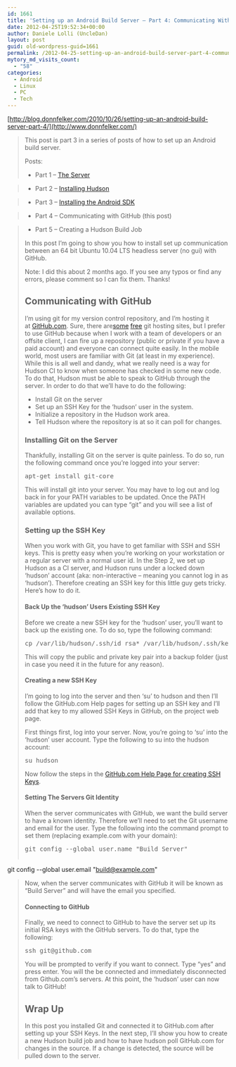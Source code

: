 ```yaml
---
id: 1661
title: 'Setting up an Android Build Server – Part 4: Communicating With Github « Donn Felker'
date: 2012-04-25T19:52:34+00:00
author: Daniele Lolli (UncleDan)
layout: post
guid: old-wordpress-guid=1661
permalink: /2012-04-25-setting-up-an-android-build-server-part-4-communicating-with-github-donn-felker.html
mytory_md_visits_count:
  - "58"
categories:
  - Android
  - Linux
  - PC
  - Tech
---
```

[http://blog.donnfelker.com/2010/10/26/setting-up-an-android-build-server-part-4/](http://www.donnfelker.com/)

> This post is part 3 in a series of posts of how to set up an Android build server.
> 
> Posts:
> 
> * Part 1 – [The Server](http://www.donnfelker.com/)
  
> * Part 2 – [Installing Hudson](http://www.donnfelker.com/)
  
> * Part 3 – [Installing the Android SDK](http://www.donnfelker.com/)
  
> * Part 4 – Communicating with GitHub (this post)
  
> * Part 5 – Creating a Hudson Build Job
> 
> In this post I’m going to show you how to install set up communication between an 64 bit Ubuntu 10.04 LTS headless server (no gui) with GitHub.
> 
> Note: I did this about 2 months ago. If you see any typos or find any errors, please comment so I can fix them. Thanks!
> 
> ## Communicating with GitHub
> 
> I’m using git for my version control repository, and I’m hosting it at <a href="https://www.github.com/" target="_blank">GitHub.com</a>. Sure, there are<a href="http://www.projectlocker.com/" target="_blank">some</a> <a href="http://www.unfuddle.com/" target="_blank">free</a> git hosting sites, but I prefer to use GitHub because when I work with a team of developers or an offsite client, I can fire up a repository (public or private if you have a paid account) and everyone can connect quite easily. In the mobile world, most users are familiar with Git (at least in my experience).  While this is all well and dandy, what we really need is a way for Hudson CI to know when someone has checked in some new code. To do that, Hudson must be able to speak to GitHub through the server. In order to do that we’ll have to do the following:
> 
>   * Install Git on the server
>   * Set up an SSH Key for the ‘hudson’ user in the system.
>   * Initialize a repository in the Hudson work area.
>   * Tell Hudson where the repository is at so it can poll for changes.
> 
> ### Installing Git on the Server
> 
> Thankfully, installing Git on the server is quite painless. To do so, run the following command once you’re logged into your server:
> 
> <pre title="">apt-get install git-core</pre>
> 
> This will install git into your server. You may have to log out and log back in for your PATH variables to be updated. Once the PATH variables are updated you can type “git” and you will see a list of available options.
> 
> ### Setting up the SSH Key
> 
> When you work with Git, you have to get familiar with SSH and SSH keys. This is pretty easy when you’re working on your workstation or a regular server with a normal user id. In the Step 2, we set up Hudson as a CI server, and Hudson runs under a locked down ‘hudson’ account (aka: non-interactive – meaning you cannot log in as ‘hudson’). Therefore creating an SSH key for this little guy gets tricky. Here’s how to do it.
> 
> #### Back Up the ‘hudson’ Users Existing SSH Key
> 
> Before we create a new SSH key for the ‘hudson’ user, you’ll want to back up the existing one. To do so, type the following command:
> 
> <pre title="">cp /var/lib/hudson/.ssh/id_rsa* /var/lib/hudson/.ssh/key_backup/</pre>
> 
> This will copy the public and private key pair into a backup folder (just in case you need it in the future for any reason).
> 
> #### Creating a new SSH Key
> 
> I’m going to log into the server and then ‘su’ to hudson and then I’ll follow the GitHub.com Help pages for setting up an SSH key and I’ll add that key to my allowed SSH Keys in GitHub, on the project web page.
> 
> First things first, log into your server. Now, you’re going to ‘su’ into the ‘hudson’ user account. Type the following to su into the hudson account:
> 
> <pre title="">su hudson</pre>
> 
> Now follow the steps in the [GitHub.com Help Page for creating SSH Keys](http://help.github.com/linux-key-setup/).
> 
> #### Setting The Servers Git Identity
> 
> When the server communicates with GitHub, we want the build server to have a known identity. Therefore we’ll need to set the Git username and email for the user. Type the following into the command prompt to set them (replacing example.com with your domain):
> 
> <pre title="">git config --global user.name "Build Server"

git config --global user.email "build@example.com"</pre>
> 
> Now, when the server communicates with GitHub it will be known as “Build Server” and will have the email you specified.
> 
> #### Connecting to GitHub
> 
> Finally, we need to connect to GitHub to have the server set up its initial RSA keys with the GitHub servers. To do that, type the following:
> 
> <pre title="">ssh git@github.com</pre>
> 
> You will be prompted to verify if you want to connect. Type “yes” and press enter. You will the be connected and immediately disconnected from Github.com’s servers. At this point, the ‘hudson’ user can now talk to GitHub!
> 
> ## Wrap Up
> 
> In this post you installed Git and connected it to GitHub.com after setting up your SSH Keys. In the next step, I’ll show you how to create a new Hudson build job and how to have hudson poll GitHub.com for changes in the source. If a change is detected, the source will be pulled down to the server.